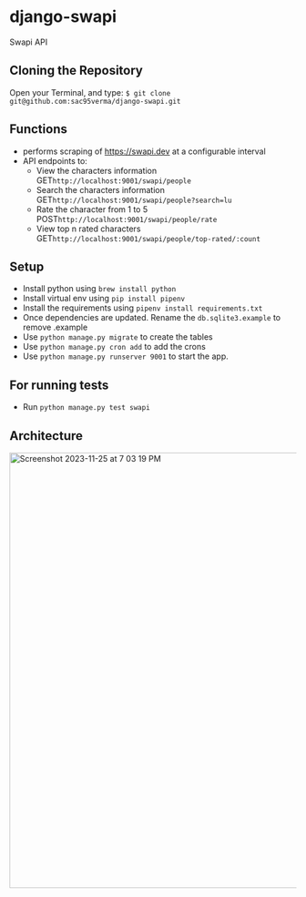 # django-swapi
Swapi API

## Cloning the Repository
Open your Terminal, and type: `$ git clone git@github.com:sac95verma/django-swapi.git`

## Functions
- performs scraping of https://swapi.dev at a configurable interval
- API endpoints to:
  - View the characters information GET`http://localhost:9001/swapi/people`
  - Search the characters information GET`http://localhost:9001/swapi/people?search=lu`
  - Rate the character from 1 to 5 POST`http://localhost:9001/swapi/people/rate`
  - View top n rated characters GET`http://localhost:9001/swapi/people/top-rated/:count`
 
## Setup
- Install python using `brew install python`
- Install virtual env using `pip install pipenv`
- Install the requirements using `pipenv install requirements.txt`
- Once dependencies are updated. Rename the `db.sqlite3.example` to remove .example
- Use `python manage.py migrate` to create the tables
- Use `python manage.py cron add` to add the crons
- Use `python manage.py runserver 9001` to start the app.

## For running tests
- Run `python manage.py test swapi`

## Architecture
<img width="765" alt="Screenshot 2023-11-25 at 7 03 19 PM" src="https://github.com/sac95verma/django-swapi/assets/20048299/12546301-37d9-4994-95d7-997cb65cc8ea">
